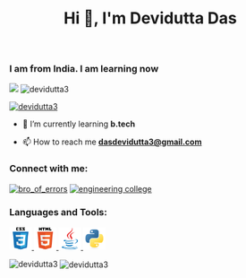 <h1 align="center">Hi 👋, I'm Devidutta Das</h1>
<h3 align="center"></h3><br><h3>I am from India. I am learning now</h3>
<img src="https://www.google.com/url?sa=i&url=https%3A%2F%2Fgithub.com%2Frudrabarad%2FGifs&psig=AOvVaw1PTyAWpYvVuGnI23Lujc0R&ust=1750869092629000&source=images&cd=vfe&opi=89978449&ved=0CBMQjRxqFwoTCPCkv-S9io4DFQAAAAAdAAAAABAK'>

<p align="left"> <img src="https://komarev.com/ghpvc/?username=devidutta3&label=Profile%20views&color=0e75b6&style=flat" alt="devidutta3" /> </p>

<p align="left"> <a href="https://github.com/ryo-ma/github-profile-trophy"><img src="https://github-profile-trophy.vercel.app/?username=devidutta3" alt="devidutta3" /></a> </p>

- 🌱 I’m currently learning **b.tech**

- 📫 How to reach me **dasdevidutta3@gmail.com**

<h3 align="left">Connect with me:</h3>
<p align="left">
<a href="https://instagram.com/bro_of_errors" target="blank"><img align="center" src="https://raw.githubusercontent.com/rahuldkjain/github-profile-readme-generator/master/src/images/icons/Social/instagram.svg" alt="bro_of_errors" height="30" width="40" /></a>
<a href="https://www.youtube.com/c/engineering college" target="blank"><img align="center" src="https://raw.githubusercontent.com/rahuldkjain/github-profile-readme-generator/master/src/images/icons/Social/youtube.svg" alt="engineering college" height="30" width="40" /></a>
</p>

<h3 align="left">Languages and Tools:</h3>
<p align="left"> <a href="https://www.w3schools.com/css/" target="_blank" rel="noreferrer"> <img src="https://raw.githubusercontent.com/devicons/devicon/master/icons/css3/css3-original-wordmark.svg" alt="css3" width="40" height="40"/> </a> <a href="https://www.w3.org/html/" target="_blank" rel="noreferrer"> <img src="https://raw.githubusercontent.com/devicons/devicon/master/icons/html5/html5-original-wordmark.svg" alt="html5" width="40" height="40"/> </a> <a href="https://www.java.com" target="_blank" rel="noreferrer"> <img src="https://raw.githubusercontent.com/devicons/devicon/master/icons/java/java-original.svg" alt="java" width="40" height="40"/> </a> <a href="https://www.python.org" target="_blank" rel="noreferrer"> <img src="https://raw.githubusercontent.com/devicons/devicon/master/icons/python/python-original.svg" alt="python" width="40" height="40"/> </a> </p>

<p><img align="left" src="https://github-readme-stats.vercel.app/api/top-langs?username=devidutta3&show_icons=true&locale=en&layout=compact" alt="devidutta3" /></p>

<p>&nbsp;<img align="center" src="https://github-readme-stats.vercel.app/api?username=devidutta3&show_icons=true&locale=en" alt="devidutta3" /></p>
